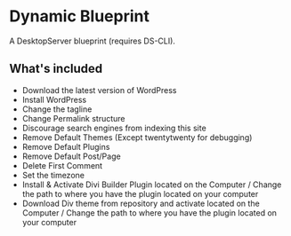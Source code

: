 # Dynamic Blueprint
A DesktopServer blueprint (requires DS-CLI).

## What's included

* Download the latest version of WordPress
* Install WordPress
* Change the tagline
* Change Permalink structure
* Discourage search engines from indexing this site
* Remove Default Themes (Except twentytwenty for debugging)
* Remove Default Plugins
* Remove Default Post/Page
* Delete First Comment
* Set the timezone
* Install & Activate Divi Builder Plugin located on the Computer / Change the path to where you have the plugin located on your computer
* Download Div theme from repository and activate located on the Computer / Change the path to where you have the plugin located on your computer
